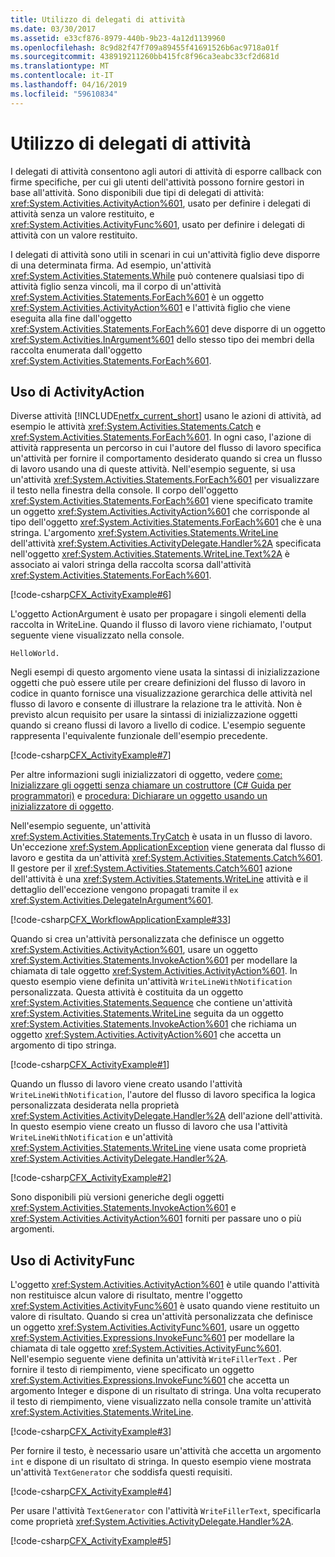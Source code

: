 ```yaml
---
title: Utilizzo di delegati di attività
ms.date: 03/30/2017
ms.assetid: e33cf876-8979-440b-9b23-4a12d1139960
ms.openlocfilehash: 8c9d82f47f709a89455f41691526b6ac9718a01f
ms.sourcegitcommit: 438919211260bb415fc8f96ca3eabc33cf2d681d
ms.translationtype: MT
ms.contentlocale: it-IT
ms.lasthandoff: 04/16/2019
ms.locfileid: "59610834"
---
```

# <a name="using-activity-delegates"></a>Utilizzo di delegati di attività
I delegati di attività consentono agli autori di attività di esporre callback con firme specifiche, per cui gli utenti dell'attività possono fornire gestori in base all'attività. Sono disponibili due tipi di delegati di attività: <xref:System.Activities.ActivityAction%601>, usato per definire i delegati di attività senza un valore restituito, e <xref:System.Activities.ActivityFunc%601>, usato per definire i delegati di attività con un valore restituito.

I delegati di attività sono utili in scenari in cui un'attività figlio deve disporre di una determinata firma. Ad esempio, un'attività <xref:System.Activities.Statements.While> può contenere qualsiasi tipo di attività figlio senza vincoli, ma il corpo di un'attività <xref:System.Activities.Statements.ForEach%601> è un oggetto <xref:System.Activities.ActivityAction%601> e l'attività figlio che viene eseguita alla fine dall'oggetto <xref:System.Activities.Statements.ForEach%601> deve disporre di un oggetto <xref:System.Activities.InArgument%601> dello stesso tipo dei membri della raccolta enumerata dall'oggetto <xref:System.Activities.Statements.ForEach%601>.

## <a name="using-activityaction"></a>Uso di ActivityAction

Diverse attività [!INCLUDE[netfx_current_short](../../../includes/netfx-current-short-md.md)] usano le azioni di attività, ad esempio le attività <xref:System.Activities.Statements.Catch> e <xref:System.Activities.Statements.ForEach%601>. In ogni caso, l'azione di attività rappresenta un percorso in cui l'autore del flusso di lavoro specifica un'attività per fornire il comportamento desiderato quando si crea un flusso di lavoro usando una di queste attività. Nell'esempio seguente, si usa un'attività <xref:System.Activities.Statements.ForEach%601> per visualizzare il testo nella finestra della console. Il corpo dell'oggetto <xref:System.Activities.Statements.ForEach%601> viene specificato tramite un oggetto <xref:System.Activities.ActivityAction%601> che corrisponde al tipo dell'oggetto <xref:System.Activities.Statements.ForEach%601> che è una stringa. L'argomento <xref:System.Activities.Statements.WriteLine> dell'attività <xref:System.Activities.ActivityDelegate.Handler%2A> specificata nell'oggetto <xref:System.Activities.Statements.WriteLine.Text%2A> è associato ai valori stringa della raccolta scorsa dall'attività <xref:System.Activities.Statements.ForEach%601>.

[!code-csharp[CFX_ActivityExample#6](~/samples/snippets/csharp/VS_Snippets_CFX/CFX_ActivityExample/cs/Program.cs#6)]

L'oggetto ActionArgument è usato per propagare i singoli elementi della raccolta in WriteLine. Quando il flusso di lavoro viene richiamato, l'output seguente viene visualizzato nella console.

```
HelloWorld.
```

Negli esempi di questo argomento viene usata la sintassi di inizializzazione oggetti che può essere utile per creare definizioni del flusso di lavoro in codice in quanto fornisce una visualizzazione gerarchica delle attività nel flusso di lavoro e consente di illustrare la relazione tra le attività. Non è previsto alcun requisito per usare la sintassi di inizializzazione oggetti quando si creano flussi di lavoro a livello di codice. L'esempio seguente rappresenta l'equivalente funzionale dell'esempio precedente.

[!code-csharp[CFX_ActivityExample#7](~/samples/snippets/csharp/VS_Snippets_CFX/CFX_ActivityExample/cs/Program.cs#7)]

Per altre informazioni sugli inizializzatori di oggetto, vedere [come: Inizializzare gli oggetti senza chiamare un costruttore (C# Guida per programmatori)](https://go.microsoft.com/fwlink/?LinkId=161015) e [procedura: Dichiarare un oggetto usando un inizializzatore di oggetto](https://go.microsoft.com/fwlink/?LinkId=161016).

Nell'esempio seguente, un'attività <xref:System.Activities.Statements.TryCatch> è usata in un flusso di lavoro. Un'eccezione <xref:System.ApplicationException> viene generata dal flusso di lavoro e gestita da un'attività <xref:System.Activities.Statements.Catch%601>. Il gestore per il <xref:System.Activities.Statements.Catch%601> azione dell'attività è una <xref:System.Activities.Statements.WriteLine> attività e il dettaglio dell'eccezione vengono propagati tramite il `ex` <xref:System.Activities.DelegateInArgument%601>.

[!code-csharp[CFX_WorkflowApplicationExample#33](~/samples/snippets/csharp/VS_Snippets_CFX/cfx_workflowapplicationexample/cs/program.cs#33)]

Quando si crea un'attività personalizzata che definisce un oggetto <xref:System.Activities.ActivityAction%601>, usare un oggetto <xref:System.Activities.Statements.InvokeAction%601> per modellare la chiamata di tale oggetto <xref:System.Activities.ActivityAction%601>. In questo esempio viene definita un'attività `WriteLineWithNotification` personalizzata. Questa attività è costituita da un oggetto <xref:System.Activities.Statements.Sequence> che contiene un'attività <xref:System.Activities.Statements.WriteLine> seguita da un oggetto <xref:System.Activities.Statements.InvokeAction%601> che richiama un oggetto <xref:System.Activities.ActivityAction%601> che accetta un argomento di tipo stringa.

[!code-csharp[CFX_ActivityExample#1](~/samples/snippets/csharp/VS_Snippets_CFX/CFX_ActivityExample/cs/Program.cs#1)]

Quando un flusso di lavoro viene creato usando l'attività `WriteLineWithNotification`, l'autore del flusso di lavoro specifica la logica personalizzata desiderata nella proprietà <xref:System.Activities.ActivityDelegate.Handler%2A> dell'azione dell'attività. In questo esempio viene creato un flusso di lavoro che usa l'attività `WriteLineWithNotification` e un'attività <xref:System.Activities.Statements.WriteLine> viene usata come proprietà <xref:System.Activities.ActivityDelegate.Handler%2A>.

[!code-csharp[CFX_ActivityExample#2](~/samples/snippets/csharp/VS_Snippets_CFX/CFX_ActivityExample/cs/Program.cs#2)]

Sono disponibili più versioni generiche degli oggetti <xref:System.Activities.Statements.InvokeAction%601> e <xref:System.Activities.ActivityAction%601> forniti per passare uno o più argomenti.

## <a name="using-activityfunc"></a>Uso di ActivityFunc

L'oggetto <xref:System.Activities.ActivityAction%601> è utile quando l'attività non restituisce alcun valore di risultato, mentre l'oggetto <xref:System.Activities.ActivityFunc%601> è usato quando viene restituito un valore di risultato. Quando si crea un'attività personalizzata che definisce un oggetto <xref:System.Activities.ActivityFunc%601>, usare un oggetto <xref:System.Activities.Expressions.InvokeFunc%601> per modellare la chiamata di tale oggetto <xref:System.Activities.ActivityFunc%601>. Nell'esempio seguente viene definita un'attività `WriteFillerText` . Per fornire il testo di riempimento, viene specificato un oggetto <xref:System.Activities.Expressions.InvokeFunc%601> che accetta un argomento Integer e dispone di un risultato di stringa. Una volta recuperato il testo di riempimento, viene visualizzato nella console tramite un'attività <xref:System.Activities.Statements.WriteLine>.

[!code-csharp[CFX_ActivityExample#3](~/samples/snippets/csharp/VS_Snippets_CFX/CFX_ActivityExample/cs/Program.cs#3)]

Per fornire il testo, è necessario usare un'attività che accetta un argomento `int` e dispone di un risultato di stringa. In questo esempio viene mostrata un'attività `TextGenerator` che soddisfa questi requisiti.

[!code-csharp[CFX_ActivityExample#4](~/samples/snippets/csharp/VS_Snippets_CFX/CFX_ActivityExample/cs/Program.cs#4)]

Per usare l'attività `TextGenerator` con l'attività `WriteFillerText`, specificarla come proprietà <xref:System.Activities.ActivityDelegate.Handler%2A>.

[!code-csharp[CFX_ActivityExample#5](~/samples/snippets/csharp/VS_Snippets_CFX/CFX_ActivityExample/cs/Program.cs#5)]
